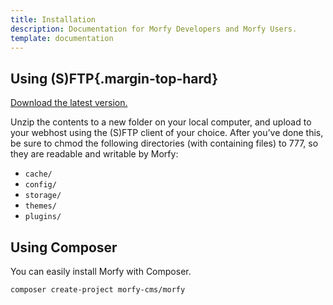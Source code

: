 ```yaml
---
title: Installation
description: Documentation for Morfy Developers and Morfy Users.
template: documentation
---
```


## Using (S)FTP{.margin-top-hard}

[Download the latest version.](http://morfy.org/download)  

Unzip the contents to a new folder on your local computer, and upload to your webhost using the (S)FTP client of your choice. After you’ve done this, be sure to chmod the following directories (with containing files) to 777, so they are readable and writable by Morfy:  
* `cache/`
* `config/`
* `storage/`
* `themes/`
* `plugins/`

## Using Composer

You can easily install Morfy with Composer.

```
composer create-project morfy-cms/morfy
```
